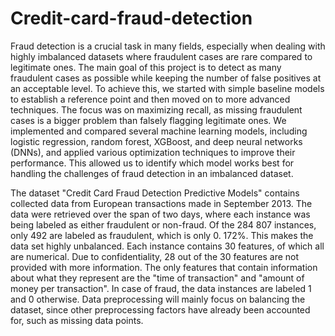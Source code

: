 # Credit-card-fraud-detection

Fraud detection is a crucial task in many fields, especially when dealing with highly
imbalanced datasets where fraudulent cases are rare compared to legitimate ones. The
main goal of this project is to detect as many fraudulent cases as possible while keeping
the number of false positives at an acceptable level. To achieve this, we started with
simple baseline models to establish a reference point and then moved on to more advanced
techniques. The focus was on maximizing recall, as missing fraudulent cases is a bigger
problem than falsely flagging legitimate ones. We implemented and compared several
machine learning models, including logistic regression, random forest, XGBoost, and
deep neural networks (DNNs), and applied various optimization techniques to improve
their performance. This allowed us to identify which model works best for handling the
challenges of fraud detection in an imbalanced dataset.

The dataset "Credit Card Fraud Detection Predictive Models" contains collected data
from European transactions made in September 2013. The data were retrieved over the
span of two days, where each instance was being labeled as either fraudulent or non-fraud.
Of the 284 807 instances, only 492 are labeled as fraudulent, which is only 0. 172%. This
makes the data set highly unbalanced.
Each instance contains 30 features, of which all are numerical. Due to confidentiality,
28 out of the 30 features are not provided with more information. The only features
that contain information about what they represent are the "time of transaction" and
"amount of money per transaction". In case of fraud, the data instances are labeled 1 and
0 otherwise. Data preprocessing will mainly focus on balancing the dataset, since other
preprocessing factors have already been accounted for, such as missing data points.
